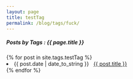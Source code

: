 ```yaml
---
layout: page
title: testTag
permalink: /blog/tags/fuck/
---
```


<h5> Posts by Tags : {{ page.title }} </h5>

<div class="card">
{% for post in site.tags.testTag %}
 <li class="category-posts"><span>{{ post.date | date_to_string }}</span> &nbsp; <a href="{{ post.url }}">{{ post.title }}</a></li>
{% endfor %}
</div>